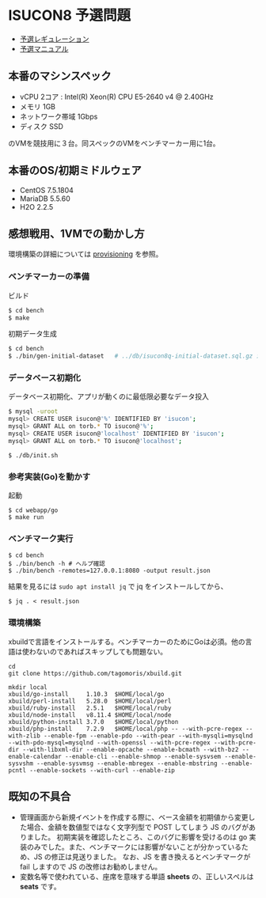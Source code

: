 # ISUCON8 予選問題

* [予選レギュレーション](./doc/REGULATION.md)
* [予選マニュアル](./doc/MANUAL.md)

## 本番のマシンスペック

* vCPU 2コア : Intel(R) Xeon(R) CPU E5-2640 v4 @ 2.40GHz
* メモリ 1GB
* ネットワーク帯域 1Gbps
* ディスク SSD

のVMを競技用に３台。同スペックのVMをベンチマーカー用に1台。

## 本番のOS/初期ミドルウェア

* CentOS 7.5.1804
* MariaDB 5.5.60
* H2O 2.2.5

## 感想戦用、1VMでの動かし方

環境構築の詳細については [provisioning](./provisioning) を参照。

### ベンチマーカーの準備

ビルド

```sh
$ cd bench
$ make
```

初期データ生成

```sh
$ cd bench
$ ./bin/gen-initial-dataset   # ../db/isucon8q-initial-dataset.sql.gz ができる
```

### データベース初期化

データベース初期化、アプリが動くのに最低限必要なデータ投入

```sh
$ mysql -uroot
mysql> CREATE USER isucon@'%' IDENTIFIED BY 'isucon';
mysql> GRANT ALL on torb.* TO isucon@'%';
mysql> CREATE USER isucon@'localhost' IDENTIFIED BY 'isucon';
mysql> GRANT ALL on torb.* TO isucon@'localhost';
```

```
$ ./db/init.sh
```

### 参考実装(Go)を動かす

起動

```
$ cd webapp/go
$ make run
```

### ベンチマーク実行

```console
$ cd bench
$ ./bin/bench -h # ヘルプ確認
$ ./bin/bench -remotes=127.0.0.1:8080 -output result.json
```

結果を見るには `sudo apt install jq` で jq をインストールしてから、

```
$ jq . < result.json
```

### 環境構築

xbuildで言語をインストールする。ベンチマーカーのためにGoは必須。他の言語は使わないのであればスキップしても問題ない。

```
cd
git clone https://github.com/tagomoris/xbuild.git

mkdir local
xbuild/go-install     1.10.3  $HOME/local/go
xbuild/perl-install   5.28.0  $HOME/local/perl
xbuild/ruby-install   2.5.1   $HOME/local/ruby
xbuild/node-install   v8.11.4 $HOME/local/node
xbuild/python-install 3.7.0   $HOME/local/python
xbuild/php-install    7.2.9   $HOME/local/php -- --with-pcre-regex --with-zlib --enable-fpm --enable-pdo --with-pear --with-mysqli=mysqlnd --with-pdo-mysql=mysqlnd --with-openssl --with-pcre-regex --with-pcre-dir --with-libxml-dir --enable-opcache --enable-bcmath --with-bz2 --enable-calendar --enable-cli --enable-shmop --enable-sysvsem --enable-sysvshm --enable-sysvmsg --enable-mbregex --enable-mbstring --enable-pcntl --enable-sockets --with-curl --enable-zip
```

## 既知の不具合

- 管理画面から新規イベントを作成する際に、ベース金額を初期値から変更した場合、金額を数値型ではなく文字列型で POST してしまう JS のバグがありました。 初期実装を確認したところ、このバグに影響を受けるのは go 実装のみでした。また、ベンチマークには影響がないことが分かっているため、JS の修正は見送りました。 なお、JS を書き換えるとベンチマークが fail しますので JS の改修はお勧めしません。
- 変数名等で使われている、座席を意味する単語 **sheets** の、正しいスペルは **seats** です。
